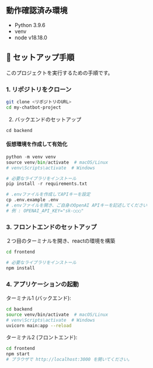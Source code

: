 ## 動作確認済み環境
- Python 3.9.6
- venv
- node v18.18.0
## 🚀 セットアップ手順
このプロジェクトを実行するための手順です。

### 1. リポジトリをクローン
```bash
git clone <リポジトリのURL>
cd my-chatbot-project
```
2. バックエンドのセットアップ
```
cd backend
```

#### 仮想環境を作成して有効化
```python
python -m venv venv
source venv/bin/activate  # macOS/Linux
# venv\Scripts\activate  # Windows

# 必要なライブラリをインストール
pip install -r requirements.txt

# .envファイルを作成してAPIキーを設定
cp .env.example .env
# .envファイルを開き、ご自身のOpenAI APIキーを記述してください
# 例 : OPENAI_API_KEY="sk-○○○"
```
### 3. フロントエンドのセットアップ
２つ目のターミナルを開き、reactの環境を構築
```bash
cd frontend

# 必要なライブラリをインストール
npm install
```
### 4. アプリケーションの起動

ターミナル1 (バックエンド):

```bash
cd backend
source venv/bin/activate  # macOS/Linux
# venv\Scripts\activate  # Windows
uvicorn main:app --reload
```
ターミナル2 (フロントエンド):

```bash
cd frontend
npm start
# ブラウザで http://localhost:3000 を開いてください。
```

